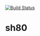 [![Build Status](https://travis-ci.org/opsmind/sh80.svg?branch=master)](https://travis-ci.org/opsmind/sh80)

# sh80
